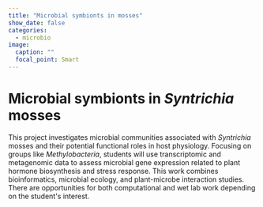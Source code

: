 ```yaml
---
title: "Microbial symbionts in mosses"
show_date: false
categories:
  - microbio
image:
  caption: ""
  focal_point: Smart
---
```


# Microbial symbionts in *Syntrichia* mosses

This project investigates microbial communities associated with *Syntrichia* mosses and their potential functional roles in host physiology. Focusing on groups like *Methylobacteria*, students will use transcriptomic and metagenomic data to assess microbial gene expression related to plant hormone biosynthesis and stress response. This work combines bioinformatics, microbial ecology, and plant-microbe interaction studies. There are opportunities for both computational and wet lab work depending on the student's interest.
